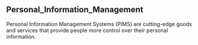## Personal_Information_Management
Personal Information Management Systems (PIMS) are cutting-edge goods and services that provide people more control over their personal information.
